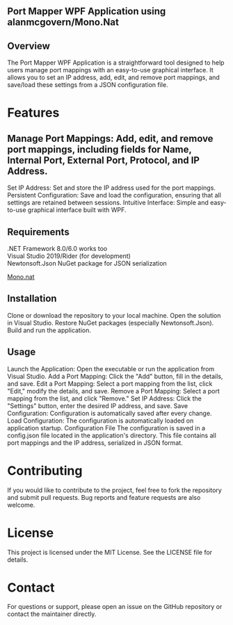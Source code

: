 ## Port Mapper WPF Application using alanmcgovern/Mono.Nat
## Overview
The Port Mapper WPF Application is a straightforward tool designed to help users manage port mappings with an easy-to-use graphical interface. It allows you to set an IP address, add, edit, and remove port mappings, and save/load these settings from a JSON configuration file.

# Features
## Manage Port Mappings: Add, edit, and remove port mappings, including fields for Name, Internal Port, External Port, Protocol, and IP Address.
Set IP Address: Set and store the IP address used for the port mappings.
Persistent Configuration: Save and load the configuration, ensuring that all settings are retained between sessions.
Intuitive Interface: Simple and easy-to-use graphical interface built with WPF.
## Requirements
<p>.NET Framework 8.0/6.0 works too<br>
 Visual Studio 2019/Rider (for development)<br>
 Newtonsoft.Json NuGet package for JSON serialization <br></p>
 
[Mono.nat](https://github.com/alanmcgovern/Mono.Nat)
 
## Installation
Clone or download the repository to your local machine.
Open the solution in Visual Studio.
Restore NuGet packages (especially Newtonsoft.Json).
Build and run the application.
## Usage
Launch the Application: Open the executable or run the application from Visual Studio.
Add a Port Mapping: Click the "Add" button, fill in the details, and save.
Edit a Port Mapping: Select a port mapping from the list, click "Edit," modify the details, and save.
Remove a Port Mapping: Select a port mapping from the list, and click "Remove."
Set IP Address: Click the "Settings" button, enter the desired IP address, and save.
Save Configuration: Configuration is automatically saved after every change.
Load Configuration: The configuration is automatically loaded on application startup.
Configuration File
The configuration is saved in a config.json file located in the application's directory. This file contains all port mappings and the IP address, serialized in JSON format.

# Contributing
If you would like to contribute to the project, feel free to fork the repository and submit pull requests. Bug reports and feature requests are also welcome.

# License
This project is licensed under the MIT License. See the LICENSE file for details.

# Contact
For questions or support, please open an issue on the GitHub repository or contact the maintainer directly.

